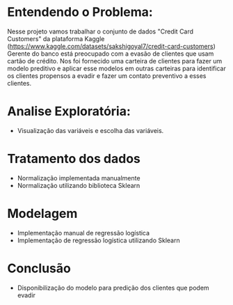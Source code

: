 # Entendendo o Problema:
Nesse projeto vamos trabalhar o conjunto de dados "Credit Card Customers" da plataforma Kaggle (https://www.kaggle.com/datasets/sakshigoyal7/credit-card-customers)
Gerente do banco está preocupado com a evasão de clientes que usam cartão de crédito.
Nos foi fornecido uma carteira de clientes para fazer um modelo preditivo e aplicar esse modelos em outras carteiras para identificar os clientes propensos a evadir e fazer um contato preventivo a esses clientes.
# Analise Exploratória:
- Visualização das variáveis e escolha das variáveis.
# Tratamento dos dados
- Normalização implementada manualmente
- Normalização utilizando biblioteca Sklearn
# Modelagem
- Implementação manual de regressão logística
- Implementação de regressão logística utilizando Sklearn
# Conclusão
- Disponibilização do modelo para predição dos clientes que podem evadir
